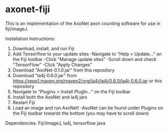 # axonet-fiji
This is an implementation of the AxoNet axon counting software for use in fiji/imageJ.

Installation Instructions:
1. Download, install, and run Fiji
2. Add Tensorflow to your update sites
  -Navigate to "Help > Update..." on the Fiji toolbar
  -Click "Manage update sites"
  -Scroll down and check "TensorFlow"
  -Click "Apply Changes"
3. Download "AxoNet-0.1.0.jar" from this repository
4. Download "la4j-0.6.0.jar" from https://repo1.maven.org/maven2/org/la4j/la4j/0.6.0/la4j-0.6.0.jar or this repository
5. Navigate to "Plugins > Install PlugIn..." on the Fiji toolbar
6. Install both the AxoNet and la4j jars
7. Restart Fiji
8. Load an image and run AxoNet!
	-AxoNet can be found under Plugins on the Fiji toolbar towards the bottom (you may have to scroll down)


Dependencies: Fiji/ImageJ, la4j, tensorflow java